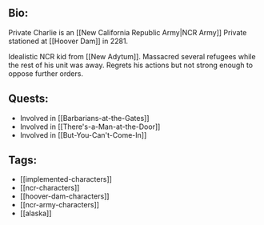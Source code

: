 ## Bio:

Private Charlie is an [[New California Republic Army|NCR Army]] Private stationed at [[Hoover Dam]] in 2281.

Idealistic NCR kid from [[New Adytum]]. Massacred several refugees while the rest of his unit was away. Regrets his actions but not strong enough to oppose further orders.

## Quests:

- Involved in [[Barbarians-at-the-Gates]]
- Involved in [[There's-a-Man-at-the-Door]]
- Involved in [[But-You-Can't-Come-In]]

## Tags:

- [[implemented-characters]]
- [[ncr-characters]]
- [[hoover-dam-characters]]
- [[ncr-army-characters]]
- [[alaska]]